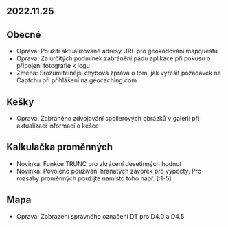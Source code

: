 ## 2022.11.25

## Obecné
- Oprava: Použití aktualizované adresy URL pro geokódování mapquestu
- Oprava: Za určitých podmínek zabránění pádu aplikace při pokusu o připojení fotografie k logu
- Změna: Srozumitelnější chybová zpráva o tom, jak vyřešit požadavek na Captchu při přihlášení na geocaching.com

## Kešky
- Oprava: Zabráněno zdvojování spoilerových obrázků v galerii při aktualizaci informací o kešce

## Kalkulačka proměnných
- Novinka: Funkce TRUNC pro zkrácení desetinných hodnot
- Novinka: Povoleno používání hranatých závorek pro výpočty. Pro rozsahy proměnných použijte namísto toho např. \[:1-5\].

## Mapa
- Oprava: Zobrazení správného označení DT pro D4.0 a D4.5
